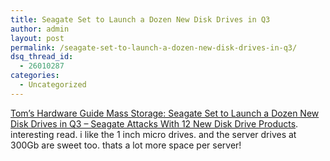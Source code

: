 ```yaml
---
title: Seagate Set to Launch a Dozen New Disk Drives in Q3
author: admin
layout: post
permalink: /seagate-set-to-launch-a-dozen-new-disk-drives-in-q3/
dsq_thread_id:
  - 26010287
categories:
  - Uncategorized
---
```

[Tom&#8217;s Hardware Guide Mass Storage: Seagate Set to Launch a Dozen New Disk Drives in Q3 &#8211; Seagate Attacks With 12 New Disk Drive Products][1]. interesting read. i like the 1 inch micro drives. and the server drives at 300Gb are sweet too. thats a lot more space per server!

 [1]: http://www.tomshardware.com/storage/20040617/index.html